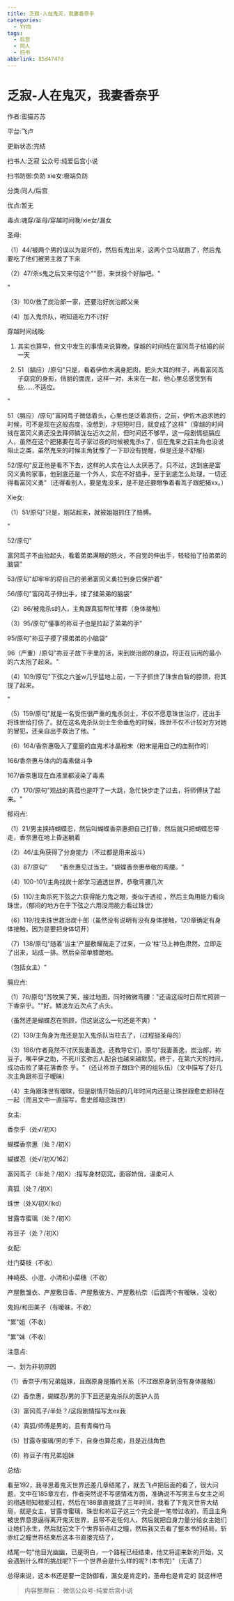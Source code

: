 ```yaml
---
title: 乏寂-人在鬼灭，我妻香奈乎
categories:
  - YY向
tags:
  - 后宫
  - 同人
  - 扫书
abbrlink: 85d4747d
---
```

# 乏寂-人在鬼灭，我妻香奈乎
作者:蛮猫苏苏

平台:飞卢

更新状态:完结

扫书人:乏寂 公众号:纯爱后宫小说

扫书防御:负防 xie女:极端负防

分类:同人/后宫

优点:暂无

毒点:魂穿/圣母/穿越时间晚/xie女/漏女

圣母:

（1）44/被两个男的误以为是坏的，然后有鬼出来，这两个立马就跑了，然后鬼要吃了他们被男主救了下来

（2）47/杀s鬼之后又来句这个""愿，来世投个好胎吧。"

"

（3）100/救了炭治郎一家，还要治好炭治郎父亲

（4）加入鬼杀队，明知道吃力不讨好

穿越时间线晚:

1.  其实也算早，但文中发生的事情来说算晚，穿越的时间线在富冈茑子结婚的前一天

2.  51（膈应）/原句"只是，看着伊佐木满身肥肉，肥头大耳的样子，再看富冈茑子窈窕的身影，俏丽的面庞，这样一对，未来在一起，他心里总感觉到有些......不适应。

"

51（膈应）/原句"富冈茑子微低着头，心里也是泛着哀伤，之前，伊佐木追求她的时候，可不是现在这般态度，没想到，才短短时日，就变成了这样"（穿越的时间线在富冈义勇还没去拜师鳞泷左近次之前，但时间还不够早，这一段剧情挺膈应人，虽然在这个肥猪要在茑子家过夜的时候被鬼杀s了，但在鬼来之前主角也没说阻止之类，虽然鬼来的时候主角犹豫了一下却没有提醒，但是还是不舒服）

52/原句"反正他是看不下去，这样的人实在让人太厌恶了。只不过，这到底是富冈义勇的家事，他到底还是一个外人，实在不好插手，至于到底怎么处理，一切还得看富冈义勇"（还得看别人，要是鬼没来，是不是还要眼争着看茑子跟肥猪xx。）

Xie女:

（1）51/原句"只是，刚站起来，就被姐姐抓住了胳膊。

"

52/原句"

富冈茑子不由抬起头，看着弟弟满眼的怒火，不自觉的伸出手，轻轻拍了拍弟弟的脑袋"

53/原句"却牢牢的将自己的弟弟富冈义勇拉到身后保护着"

56/原句"富冈茑子伸出手，揉了揉弟弟的脑袋"

（2）86/被鬼杀s的人，主角跟真狐帮忙埋葬（身体接触）

（3）95/原句"懂事的祢豆子也是拉起了弟弟的手"

95/原句"祢豆子摸了摸弟弟的小脑袋"

96（严重）/原句"祢豆子放下手里的活，来到炭治郎的身边，将正在玩闹的最小的六太抱了起来。"

（4）109/原句"下弦之六釜w几乎猛地上前，一下子抓住了珠世白皙的脖颈，将其提了起来。

"

（5）159/原句"就是一名受伤很严重的鬼杀剑士，不仅不愿意珠世治疗，还出手将珠世给打伤了。就在这名鬼杀队剑士生命垂危的时候，珠世不仅不计较对方对她的冒犯，还亲自出手救治了他。"

（6）164/香奈惠吸入了童磨的血鬼术冰晶粉末（粉末是用自己的血制作的）

166/香奈惠与体内的毒素做斗争

167/香奈惠现在血液里都浸染了毒素

（7）170/原句"观战的真菰也是吓了一大跳，急忙快步走了过去，将师傅扶了起来。"

郁闷点:

（1）21/男主挟持蝴蝶忍，然后叫蝴蝶香奈惠把自己打昏，然后就只把蝴蝶忍带走，香奈惠在地上昏迷躺着

（2）46/主角获得了分身能力（不过都是用来战斗）

（3）87/原句"　　"香奈惠见过当主。"蝴蝶香奈惠恭敬的弯腰。"

（4）100-101/主角找炭十郎学习通透世界，恭敬弯腰几次

（5）110/主角杀死下弦之六获得能力鬼之眼，类似于透视
，然后主角用能力看向珠世，（郁闷的地方在于下弦之六用没用能力看过珠世）

（6）119/找来珠世救治炭十郎（虽然没有说明有没有身体接触，120章确定有身体接触，因为是要把身体切开）

（7）138/原句"随着'当主'产屋敷耀哉走了过来，一众'柱'马上神色肃然，立即走了出来，站成一排。然后全部单膝跪地。

（包括女主）"

膈应点:

（1）76/原句"苏牧笑了笑，接过地图，同时微微弯腰："还请这段时日帮忙照顾一下香奈乎。""好。鳞泷左近次点了点头。

（虽然还是蝴蝶忍在照顾，但这说这么一句还是不爽）"

（2）139/主角身为鬼还是加入鬼杀队当柱去了，（过程挺圣母的）

（3）186/作者竟然不讨厌我妻善逸，还教导它们，原句"我妻善逸，炭治郎，祢豆子，嘴平伊之助，不死川玄弥五人配合也越来越默契。终于，在第六天的时间，成功击败了栗花落香奈
乎。"（还让祢豆子跟四个男的组队伍）（文中描写了好几次主角跟祢豆子暧昧）

（4）主角跟珠世有暧昧，但是剧情开始后的几年时间内还是让珠世跟愈史郎待在一起（而且文中一直描写，愈史郎暗恋珠世）

女主:

香奈乎（处√/初Ⅹ）

蝴蝶香奈惠（处？/初X）

蝴蝶忍（处√/初X/162）

富冈茑子（半处？/初X）:描写身材窈窕，面容娇俏，温柔可人

真狐（处？/初X）

珠世（处X/初X/lkd）

甘露寺蜜璃（处？/初X）

祢豆子（处？/初X）

女配:

灶门葵枝（不收）

神崎葵、小澄、小清和小菜穗（不收）

产屋敷雏衣、产屋敷日香、产屋敷彼方、产屋敷杭奈（后面两个有暧昧，没收）

鬼妈/和田美子（有暧昧，不收）

"累"姐（不收）

"累"妹（不收）

注意点:

一、划为非初原因

（1）香奈乎/有兄弟姐妹，且跟原身是婚约关系（不过跟原身到没有身体接触）

（2）香奈惠，蝴蝶忍/男的手下且还是鬼杀队的医护人员

（3）富冈茑子/半处？/这段剧情描写太ex我

（4）真狐/师傅是男的，且有青梅竹马

（5）甘露寺蜜璃/男的手下，自身也算花痴，且是近战角色

（6）祢豆子/有兄弟姐妹

总结:

看至192，我寻思着鬼灭世界还差几章结尾了，就去飞卢把后面的看了，很大问题，文中在185章左右，作者突然说不写感情戏方面，准确说不写男主与女主之间的相遇相知相爱过程，然后在188章直接跳了三年时间，我看了下鬼灭世界大结局，就是女主，甘露寺蜜璃，珠世和祢豆子这三个完全是一笔带过收的，而且主角被世界意思逼得离开鬼灭世界，且带不走任何人，然后就把自身力量分给女主她们让她们永生，然后就前文下个世界斩赤红之瞳，然后我又去看了整本书的结局，斩赤红之瞳世界结束后这本书直接完结了，

结尾一句"他目光幽幽，已是明白，一个路程已经结束，他又将迎来新的开始，又会遇到什么样的挑战呢?下一个世界会是什么样的呢?
(本书完)"（无语了）

总得来说，这本书还是要一定防御看，漏女是肯定的，圣母也是肯定的 就这样吧


> 内容整理自： 微信公众号-纯爱后宫小说